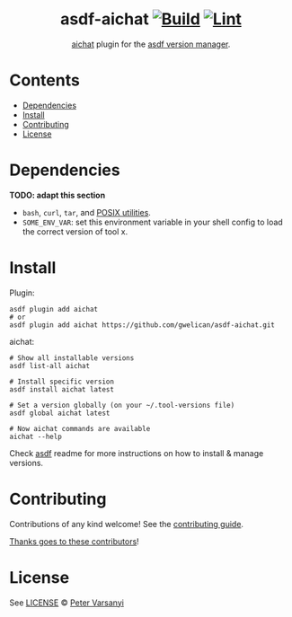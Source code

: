 <div align="center">

# asdf-aichat [![Build](https://github.com/gwelican/asdf-aichat/actions/workflows/build.yml/badge.svg)](https://github.com/gwelican/asdf-aichat/actions/workflows/build.yml) [![Lint](https://github.com/gwelican/asdf-aichat/actions/workflows/lint.yml/badge.svg)](https://github.com/gwelican/asdf-aichat/actions/workflows/lint.yml)

[aichat](https://github.com/sigoden/aichat) plugin for the [asdf version manager](https://asdf-vm.com).

</div>

# Contents

- [Dependencies](#dependencies)
- [Install](#install)
- [Contributing](#contributing)
- [License](#license)

# Dependencies

**TODO: adapt this section**

- `bash`, `curl`, `tar`, and [POSIX utilities](https://pubs.opengroup.org/onlinepubs/9699919799/idx/utilities.html).
- `SOME_ENV_VAR`: set this environment variable in your shell config to load the correct version of tool x.

# Install

Plugin:

```shell
asdf plugin add aichat
# or
asdf plugin add aichat https://github.com/gwelican/asdf-aichat.git
```

aichat:

```shell
# Show all installable versions
asdf list-all aichat

# Install specific version
asdf install aichat latest

# Set a version globally (on your ~/.tool-versions file)
asdf global aichat latest

# Now aichat commands are available
aichat --help
```

Check [asdf](https://github.com/asdf-vm/asdf) readme for more instructions on how to
install & manage versions.

# Contributing

Contributions of any kind welcome! See the [contributing guide](contributing.md).

[Thanks goes to these contributors](https://github.com/gwelican/asdf-aichat/graphs/contributors)!

# License

See [LICENSE](LICENSE) © [Peter Varsanyi](https://github.com/gwelican/)
